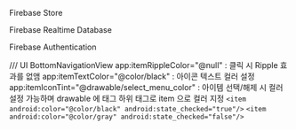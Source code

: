 Firebase Store

Firebase Realtime Database

Firebase Authentication



///
UI
BottomNavigationView
app:itemRippleColor="@null" : 클릭 시 Ripple 효과를 없앰
app:itemTextColor="@color/black" : 아이콘 텍스트 컬러 설정
app:itemIconTint="@drawable/select_menu_color" :
아이템 선택/해제 시 컬러 설정 가능하며 drawable 에 <selector> 태그 하위 태그로 item 으로 컬러 지정
`<item android:color="@color/black" android:state_checked="true"/>`
`<item android:color="@color/gray" android:state_checked="false"/>`
